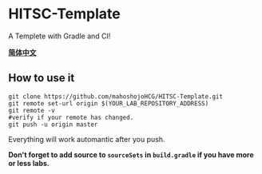 # HITSC-Template

A Templete with Gradle and CI!

[**简体中文**](https://github.com/mahoshojoHCG/HITSC-Template/blob/master/README.zh_Hans.md)

## How to use it


``` shell
git clone https://github.com/mahoshojoHCG/HITSC-Template.git
git remote set-url origin $(YOUR_LAB_REPOSITORY_ADDRESS)
git remote -v
#verify if your remote has changed.
git push -u origin master
```

Everything will work automantic after you push.

**Don't forget to add source to `sourceSets` in `build.gradle` if you have more or less labs.**
